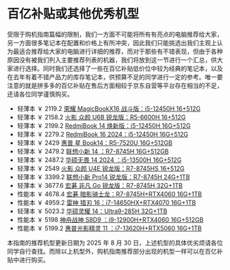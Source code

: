 # 百亿补贴或其他优秀机型

受限于购机指南篇幅的限制，我们一方面不可能将所有有亮点的电脑推荐给大家，另一方面很多笔记本在配置和价格上有所冲突，因此我们只能挑选出我们主观上认为最适合推荐给大家的电脑进行详细的推荐，而对于那些有不错表现，但由于各种原因没有被我们列入主要推荐列表的机器，我们将放到这一节进行一个汇总，供大家进行选择。同时我们还选择了一些在百亿补贴低价位中较为经典的笔记本，以及在去年有着不错产品力的库存笔记本，供预算不足的同学进行一定的参考。唯一要注意的就是拼多多的百亿补贴在售后方面相较于京东自营等平台存在相当的不足，还请各位同学谨慎购买。

- 轻薄本 ￥ 2119.2 [荣耀 MagicBookX16 战斗版：i5-12450H 16+512G](https://mobile.yangkeduo.com/goods2.html?ps=841nCSr5uk)
- 轻薄本 ￥ 2158.2 [火影 众颜 U6B 锐龙版：R5-6600H 16+512G](https://mobile.yangkeduo.com/goods1.html?ps=u3hZTQVWYd)
- 轻薄本 ￥ 2199.2 [RedmiBook 14 焕新版：i5-12450H 16G+512G](https://mobile.yangkeduo.com/goods.html?ps=9sLQiPU34a)
- 轻薄本 ￥ 2279.2 [RedmiBook 16 2024：i5-12450H 16G+512G](https://mobile.yangkeduo.com/goods2.html?ps=p4GeIgn42Z)
- 轻薄本 ￥ 2429 [惠普 星 Book14：R5-7520U 16G+512GB](https://mobile.yangkeduo.com/goods2.html?ps=KnX1eDROoo)
- 轻薄本 ￥ 2479.2 [联想小新 14 ：R7-8745H 16G+512GB](https://mobile.yangkeduo.com/goods1.html?ps=C9sBfnjW0y)
- 轻薄本 ￥ 2487.2 [华硕无畏 14 2024 ：i5-13500H 16G+512G](https://mobile.yangkeduo.com/goods2.html?ps=pTTGICEiTe)
- 轻薄本 ￥ 2549 [火影 众颜 U4E 锐龙版：R7-8745HS 16+512G](https://mobile.yangkeduo.com/goods1.html?ps=URt5gtD30Z)
- 轻薄本 ￥ 3399.2 [联想小新 Pro14 锐龙版：R7-8745H 24G+1TB](https://mobile.yangkeduo.com/goods2.html?ps=RvJyTjsKkz)
- 轻薄本 ￥ 3677.6 [宏碁 非凡 Go 锐龙版：R7-8745H 32G+1TB](https://mobile.yangkeduo.com/goods.html?ps=zi9DQZs9pF)
- 性能本 ￥ 4678.4 [宏碁 暗影骑士龙：R7-8745H+RTX4060 16G+1TB](https://mobile.yangkeduo.com/goods2.html?ps=LVHgNX6GZf)
- 性能本 ￥ 4959.2 [雷神 猎刃 16：i7-14650HX+RTX4070 16G+1TB](https://mobile.yangkeduo.com/goods1.html?ps=RE0jQt2u7t)
- 轻薄本 ￥ 5023.2 [华硕灵耀 14：Ultra9-285H 32G+1TB](https://mobile.yangkeduo.com/goods1.html?ps=JhL8kLHTtU)
- 性能本 ￥ 5198 [神舟战神 S8D9 ：i9-12900H+RTX4060 16G+512GB](https://mobile.yangkeduo.com/goods2.html?ps=6ca83Fr5sm)
- 性能本 ￥ 5199.2 [惠普光影精灵 11 ：i7-13620H+RTX5060 16G+1TB](https://mobile.yangkeduo.com/goods2.html?ps=TEiy2seu9H)

本指南的推荐机型更新日期为 2025 年 8 月 30 日，上述机型的具体优劣烦请各位同学自行查找。而除以上机型外，购机指南推荐部分出现的机型一样可以在百亿补贴中进行购买。
